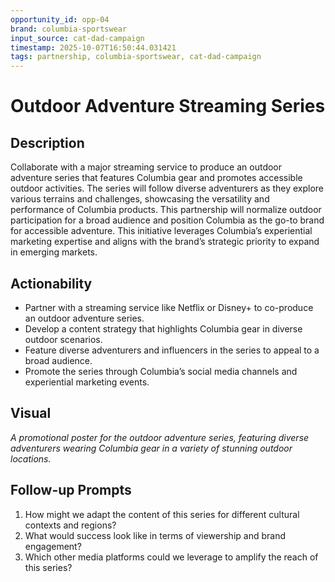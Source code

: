 ```yaml
---
opportunity_id: opp-04
brand: columbia-sportswear
input_source: cat-dad-campaign
timestamp: 2025-10-07T16:50:44.031421
tags: partnership, columbia-sportswear, cat-dad-campaign
---
```


# Outdoor Adventure Streaming Series

## Description

Collaborate with a major streaming service to produce an outdoor adventure series that features Columbia gear and promotes accessible outdoor activities. The series will follow diverse adventurers as they explore various terrains and challenges, showcasing the versatility and performance of Columbia products. This partnership will normalize outdoor participation for a broad audience and position Columbia as the go-to brand for accessible adventure. This initiative leverages Columbia’s experiential marketing expertise and aligns with the brand’s strategic priority to expand in emerging markets.

## Actionability

- Partner with a streaming service like Netflix or Disney+ to co-produce an outdoor adventure series.
- Develop a content strategy that highlights Columbia gear in diverse outdoor scenarios.
- Feature diverse adventurers and influencers in the series to appeal to a broad audience.
- Promote the series through Columbia’s social media channels and experiential marketing events.

## Visual

*A promotional poster for the outdoor adventure series, featuring diverse adventurers wearing Columbia gear in a variety of stunning outdoor locations.*

## Follow-up Prompts

1. How might we adapt the content of this series for different cultural contexts and regions?
2. What would success look like in terms of viewership and brand engagement?
3. Which other media platforms could we leverage to amplify the reach of this series?
